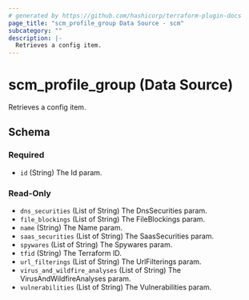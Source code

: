 ```yaml
---
# generated by https://github.com/hashicorp/terraform-plugin-docs
page_title: "scm_profile_group Data Source - scm"
subcategory: ""
description: |-
  Retrieves a config item.
---
```


# scm_profile_group (Data Source)

Retrieves a config item.



<!-- schema generated by tfplugindocs -->
## Schema

### Required

- `id` (String) The Id param.

### Read-Only

- `dns_securities` (List of String) The DnsSecurities param.
- `file_blockings` (List of String) The FileBlockings param.
- `name` (String) The Name param.
- `saas_securities` (List of String) The SaasSecurities param.
- `spywares` (List of String) The Spywares param.
- `tfid` (String) The Terraform ID.
- `url_filterings` (List of String) The UrlFilterings param.
- `virus_and_wildfire_analyses` (List of String) The VirusAndWildfireAnalyses param.
- `vulnerabilities` (List of String) The Vulnerabilities param.
